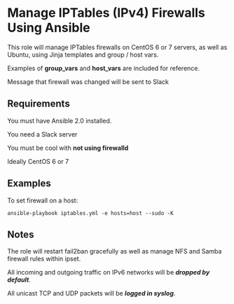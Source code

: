
Manage IPTables (IPv4) Firewalls Using Ansible
=======================

This role will manage IPTables firewalls on CentOS 6 or 7 servers, as well as Ubuntu, using Jinja templates and group / host vars.

Examples of **group_vars** and **host_vars** are included for reference.

Message that firewall was changed will be sent to Slack

Requirements
------------

You must have Ansible 2.0 installed.

You need a Slack server

You must be cool with **not using firewalld**

Ideally CentOS 6 or 7

Examples
--------

To set firewall on a host:

```
ansible-playbook iptables.yml -e hosts=host --sudo -K
```

Notes
--------
The role will restart fail2ban gracefully as well as manage NFS and Samba firewall rules within ipset.

All incoming and outgoing traffic on IPv6 networks will be ***dropped by default***.

All unicast TCP and UDP packets will be ***logged in syslog***.
